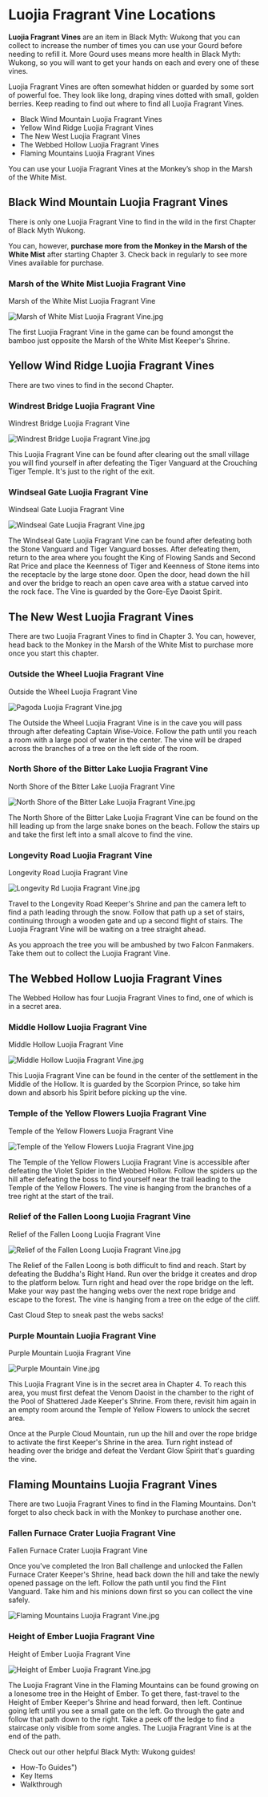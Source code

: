 # Luojia Fragrant Vine Locations

**Luojia Fragrant Vines** are an item in Black Myth: Wukong that you can collect to increase the number of times you can use your Gourd before needing to refill it. More Gourd uses means more health in Black Myth: Wukong, so you will want to get your hands on each and every one of these vines. 

Luojia Fragrant Vines are often somewhat hidden or guarded by some sort of powerful foe. They look like long, draping vines dotted with small, golden berries. Keep reading to find out where to find all Luojia Fragrant Vines. 

  * Black Wind Mountain Luojia Fragrant Vines
  * Yellow Wind Ridge Luojia Fragrant Vines
  * The New West Luojia Fragrant Vines
  * The Webbed Hollow Luojia Fragrant Vines
  * Flaming Mountains Luojia Fragrant Vines

You can use your Luojia Fragrant Vines at the Monkey’s shop in the Marsh of the White Mist. 

## Black Wind Mountain Luojia Fragrant Vines

There is only one Luojia Fragrant Vine to find in the wild in the first Chapter of Black Myth Wukong. 

You can, however, **purchase more from the Monkey in the Marsh of the White Mist** after starting Chapter 3. Check back in regularly to see more Vines available for purchase. 

### Marsh of the White Mist Luojia Fragrant Vine

Marsh of the White Mist Luojia Fragrant Vine

![Marsh of White Mist Luojia Fragrant Vine.jpg](https://oyster.ignimgs.com/mediawiki/apis.ign.com/black-myth-wukong/0/0e/Marsh_of_White_Mist_Luojia_Fragrant_Vine.jpg)

The first Luojia Fragrant Vine in the game can be found amongst the bamboo just opposite the Marsh of the White Mist Keeper's Shrine. 

## Yellow Wind Ridge Luojia Fragrant Vines

There are two vines to find in the second Chapter. 

### Windrest Bridge Luojia Fragrant Vine

Windrest Bridge Luojia Fragrant Vine

![Windrest Bridge Luojia Fragrant Vine.jpg](https://oyster.ignimgs.com/mediawiki/apis.ign.com/black-myth-wukong/1/10/Windrest_Bridge_Luojia_Fragrant_Vine.jpg)

This Luojia Fragrant Vine can be found after clearing out the small village you will find yourself in after defeating the Tiger Vanguard at the Crouching Tiger Temple. It's just to the right of the exit. 

### Windseal Gate Luojia Fragrant Vine

Windseal Gate Luojia Fragrant Vine

![Windseal Gate Luojia Fragrant Vine.jpg](https://oyster.ignimgs.com/mediawiki/apis.ign.com/black-myth-wukong/2/2c/Windseal_Gate_Luojia_Fragrant_Vine.jpg)

The Windseal Gate Luojia Fragrant Vine can be found after defeating both the Stone Vanguard and Tiger Vanguard bosses. After defeating them, return to the area where you fought the King of Flowing Sands and Second Rat Price and place the Keenness of Tiger and Keenness of Stone items into the receptacle by the large stone door. Open the door, head down the hill and over the bridge to reach an open cave area with a statue carved into the rock face. The Vine is guarded by the Gore-Eye Daoist Spirit. 

## The New West Luojia Fragrant Vines

There are two Luojia Fragrant Vines to find in Chapter 3. You can, however, head back to the Monkey in the Marsh of the White Mist to purchase more once you start this chapter. 

### Outside the Wheel Luojia Fragrant Vine

Outside the Wheel Luojia Fragrant Vine

![Pagoda Luojia Fragrant Vine.jpg](https://oyster.ignimgs.com/mediawiki/apis.ign.com/black-myth-wukong/1/13/Pagoda_Luojia_Fragrant_Vine.jpg)

The Outside the Wheel Luojia Fragrant Vine is in the cave you will pass through after defeating Captain Wise-Voice. Follow the path until you reach a room with a large pool of water in the center. The vine will be draped across the branches of a tree on the left side of the room. 

### North Shore of the Bitter Lake Luojia Fragrant Vine

North Shore of the Bitter Lake Luojia Fragrant Vine

![North Shore of the Bitter Lake Luojia Fragrant Vine.jpg](https://oyster.ignimgs.com/mediawiki/apis.ign.com/black-myth-wukong/e/ee/North_Shore_of_the_Bitter_Lake_Luojia_Fragrant_Vine.jpg)

The North Shore of the Bitter Lake Luojia Fragrant Vine can be found on the hill leading up from the large snake bones on the beach. Follow the stairs up and take the first left into a small alcove to find the vine. 

### Longevity Road Luojia Fragrant Vine

Longevity Road Luojia Fragrant Vine

![Longevity Rd Luojia Fragrant Vine.jpg](https://oyster.ignimgs.com/mediawiki/apis.ign.com/black-myth-wukong/8/8f/Longevity_Rd_Luojia_Fragrant_Vine.jpg)

Travel to the Longevity Road Keeper's Shrine and pan the camera left to find a path leading through the snow. Follow that path up a set of stairs, continuing through a wooden gate and up a second flight of stairs. The Luojia Fragrant Vine will be waiting on a tree straight ahead. 

As you approach the tree you will be ambushed by two Falcon Fanmakers. Take them out to collect the Luojia Fragrant Vine. 

## The Webbed Hollow Luojia Fragrant Vines

The Webbed Hollow has four Luojia Fragrant Vines to find, one of which is in a secret area. 

### Middle Hollow Luojia Fragrant Vine

Middle Hollow Luojia Fragrant Vine

![Middle Hollow Luojia Fragrant Vine.jpg](https://oyster.ignimgs.com/mediawiki/apis.ign.com/black-myth-wukong/9/96/Middle_Hollow_Luojia_Fragrant_Vine.jpg)

This Luojia Fragrant Vine can be found in the center of the settlement in the Middle of the Hollow. It is guarded by the Scorpion Prince, so take him down and absorb his Spirit before picking up the vine. 

### Temple of the Yellow Flowers Luojia Fragrant Vine

Temple of the Yellow Flowers Luojia Fragrant Vine

![Temple of the Yellow Flowers Luojia Fragrant Vine.jpg](https://oyster.ignimgs.com/mediawiki/apis.ign.com/black-myth-wukong/c/c9/Temple_of_the_Yellow_Flowers_Luojia_Fragrant_Vine.jpg)

The Temple of the Yellow Flowers Luojia Fragrant Vine is accessible after defeating the Violet Spider in the Webbed Hollow. Follow the spiders up the hill after defeating the boss to find yourself near the trail leading to the Temple of the Yellow Flowers. The vine is hanging from the branches of a tree right at the start of the trail. 

### Relief of the Fallen Loong Luojia Fragrant Vine

Relief of the Fallen Loong Luojia Fragrant Vine

![Relief of the Fallen Loong Luojia Fragrant Vine.jpg](https://oyster.ignimgs.com/mediawiki/apis.ign.com/black-myth-wukong/7/7a/Relief_of_the_Fallen_Loong_Luojia_Fragrant_Vine.jpg)

The Relief of the Fallen Loong is both difficult to find and reach. Start by defeating the Buddha's Right Hand. Run over the bridge it creates and drop to the platform below. Turn right and head over the rope bridge on the left. Make your way past the hanging webs over the next rope bridge and escape to the forest. The vine is hanging from a tree on the edge of the cliff. 

Cast Cloud Step to sneak past the webs sacks! 

### Purple Mountain Luojia Fragrant Vine

Purple Mountain Luojia Fragrant Vine

![Purple Mountain Vine.jpg](https://oyster.ignimgs.com/mediawiki/apis.ign.com/black-myth-wukong/5/54/Purple_Mountain_Vine.jpg)

This Luojia Fragrant Vine is in the secret area in Chapter 4. To reach this area, you must first defeat the Venom Daoist in the chamber to the right of the Pool of Shattered Jade Keeper's Shrine. From there, revisit him again in an empty room around the Temple of Yellow Flowers to unlock the secret area. 

Once at the Purple Cloud Mountain, run up the hill and over the rope bridge to activate the first Keeper's Shrine in the area. Turn right instead of heading over the bridge and defeat the Verdant Glow Spirit that's guarding the vine. 

## Flaming Mountains Luojia Fragrant Vines

There are two Luojia Fragrant Vines to find in the Flaming Mountains. Don't forget to also check back in with the Monkey to purchase another one. 

### Fallen Furnace Crater Luojia Fragrant Vine

Fallen Furnace Crater Luojia Fragrant Vine

Once you've completed the Iron Ball challenge and unlocked the Fallen Furnace Crater Keeper's Shrine, head back down the hill and take the newly opened passage on the left. Follow the path until you find the Flint Vanguard. Take him and his minions down first so you can collect the vine safely. 

![Flaming Mountains Luojia Fragrant Vine.jpg](https://oyster.ignimgs.com/mediawiki/apis.ign.com/black-myth-wukong/4/49/Flaming_Mountains_Luojia_Fragrant_Vine.jpg)

### Height of Ember Luojia Fragrant Vine

Height of Ember Luojia Fragrant Vine

![Height of Ember Luojia Fragrant Vine.jpg](https://oyster.ignimgs.com/mediawiki/apis.ign.com/black-myth-wukong/0/0a/Height_of_Ember_Luojia_Fragrant_Vine.jpg)

The Luojia Fragrant Vine in the Flaming Mountains can be found growing on a lonesome tree in the Height of Ember. To get there, fast-travel to the Height of Ember Keeper's Shrine and head forward, then left. Continue going left until you see a small gate on the left. Go through the gate and follow that path down to the right. Take a peek off the ledge to find a staircase only visible from some angles. The Luojia Fragrant Vine is at the end of the path. 

Check out our other helpful Black Myth: Wukong guides! 

  * How-To Guides")
  * Key Items
  * Walkthrough